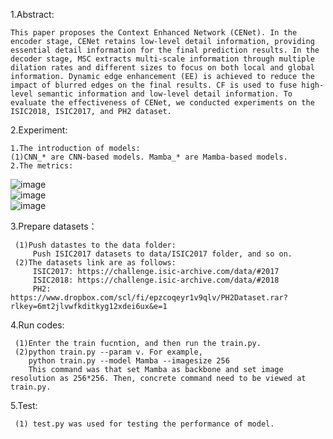 1.Abstract:

    This paper proposes the Context Enhanced Network (CENet). In the encoder stage, CENet retains low-level detail information, providing essential detail information for the final prediction results. In the decoder stage, MSC extracts multi-scale information through multiple dilation rates and different sizes to focus on both local and global information. Dynamic edge enhancement (EE) is achieved to reduce the impact of blurred edges on the final results. CF is used to fuse high-level semantic information and low-level detail information. To evaluate the effectiveness of CENet, we conducted experiments on the ISIC2018, ISIC2017, and PH2 dataset.

2.Experiment:

    1.The introduction of models:
    (1)CNN_* are CNN-based models. Mamba_* are Mamba-based models.
    2.The metrics:						
![image](https://github.com/user-attachments/assets/3b93e256-2891-4af6-b20d-dd09726f02c4)				
![image](https://github.com/user-attachments/assets/8860b7b1-8675-4af4-930a-962217930e06)									
![image](https://github.com/user-attachments/assets/dffdee59-b22b-4f80-b428-fc1c8bfea75c)


3.Prepare datasets：

     (1)Push datastes to the data folder:
         Push ISIC2017 datasets to data/ISIC2017 folder, and so on.
     (2)The datasets link are as follows:
         ISIC2017: https://challenge.isic-archive.com/data/#2017 
         ISIC2018: https://challenge.isic-archive.com/data/#2018
         PH2: https://www.dropbox.com/scl/fi/epzcoqeyr1v9qlv/PH2Dataset.rar?rlkey=6mt2jlvwfkditkyg12xdei6ux&e=1

4.Run codes:

     (1)Enter the train fucntion, and then run the train.py.
     (2)python train.py --param v. For example,
        python train.py --model Mamba --imagesize 256
        This command was that set Mamba as backbone and set image resolution as 256*256. Then, concrete command need to be viewed at train.py.

5.Test:

     (1) test.py was used for testing the performance of model.
